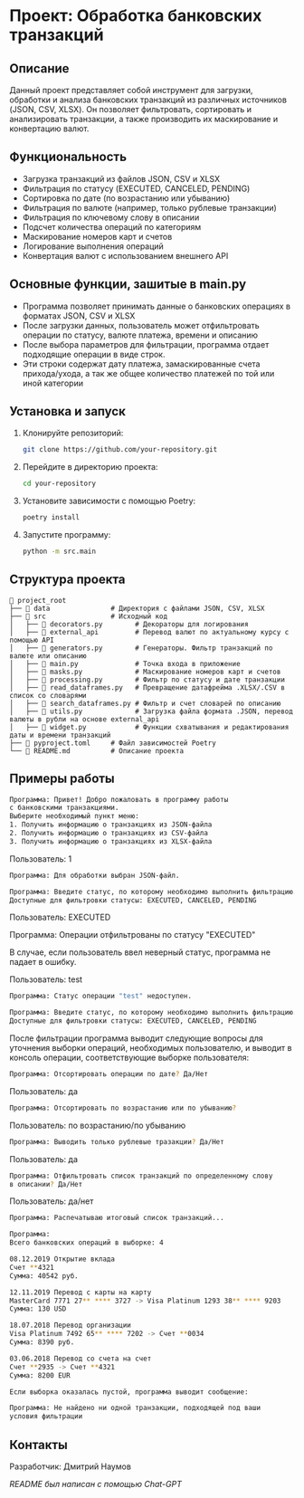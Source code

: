 # Проект: Обработка банковских транзакций

## Описание
Данный проект представляет собой инструмент для загрузки, обработки и анализа банковских транзакций из различных источников (JSON, CSV, XLSX). Он позволяет фильтровать, сортировать и анализировать транзакции, а также производить их маскирование и конвертацию валют.

## Функциональность
- Загрузка транзакций из файлов JSON, CSV и XLSX
- Фильтрация по статусу (EXECUTED, CANCELED, PENDING)
- Сортировка по дате (по возрастанию или убыванию)
- Фильтрация по валюте (например, только рублевые транзакции)
- Фильтрация по ключевому слову в описании
- Подсчет количества операций по категориям
- Маскирование номеров карт и счетов
- Логирование выполнения операций
- Конвертация валют с использованием внешнего API

## Основные функции, зашитые в main.py
- Программа позволяет принимать данные о банковских операциях в форматах JSON, CSV и XLSX
- После загрузки данных, пользователь может отфильтровать операции по статусу, валюте платежа, времени и описанию
- После выбора параметров для фильтрации, программа отдает подходящие операции в виде строк.
- Эти строки содержат дату платежа, замаскированные счета прихода/ухода, а так же общее количество платежей по той или иной категории

## Установка и запуск
1. Клонируйте репозиторий:
   ```sh
   git clone https://github.com/your-repository.git
   ```
2. Перейдите в директорию проекта:
   ```sh
   cd your-repository
   ```
3. Установите зависимости с помощью Poetry:
   ```sh
   poetry install
   ```
4. Запустите программу:
   ```sh
   python -m src.main
   ```

## Структура проекта
```
📂 project_root
├── 📂 data               # Директория с файлами JSON, CSV, XLSX
├── 📂 src                # Исходный код
│   ├── 📜 decorators.py        # Декораторы для логирования
│   ├── 📜 external_api         # Перевод валют по актуальному курсу с помощью API
│   ├── 📜 generators.py        # Генераторы. Фильтр транзакций по валюте или описанию
│   ├── 📜 main.py              # Точка входа в приложение
│   ├── 📜 masks.py             # Маскирование номеров карт и счетов
│   ├── 📜 processing.py        # Фильтр по статусу и дате транзакции
│   ├── 📜 read_dataframes.py   # Превращение датафрейма .XLSX/.CSV в список со словарями
│   ├── 📜 search_dataframes.py # Фильтр и счет словарей по описанию
│   ├── 📜 utils.py             # Загрузка файла формата .JSON, перевод валюты в рубли на основе external_api
│   ├── 📜 widget.py            # Функции схватывания и редактирования даты и времени транзакций
├── 📜 pyproject.toml     # Файл зависимостей Poetry
└── 📜 README.md          # Описание проекта
```

## Примеры работы
```sh
Программа: Привет! Добро пожаловать в программу работы 
с банковскими транзакциями. 
Выберите необходимый пункт меню:
1. Получить информацию о транзакциях из JSON-файла
2. Получить информацию о транзакциях из CSV-файла
3. Получить информацию о транзакциях из XLSX-файла
```
Пользователь: 1
```sh
Программа: Для обработки выбран JSON-файл.
```
```sh
Программа: Введите статус, по которому необходимо выполнить фильтрацию. 
Доступные для фильтровки статусы: EXECUTED, CANCELED, PENDING
```
Пользователь: EXECUTED

Программа: Операции отфильтрованы по статусу "EXECUTED"

В случае, если пользователь ввел неверный статус, программа не падает в ошибку.

Пользователь: test
```sh
Программа: Статус операции "test" недоступен.
```
```sh
Программа: Введите статус, по которому необходимо выполнить фильтрацию. 
Доступные для фильтровки статусы: EXECUTED, CANCELED, PENDING
```
После фильтрации программа выводит следующие вопросы для уточнения выборки операций, необходимых пользователю, и выводит в консоль операции, соответствующие выборке пользователя:
```sh
Программа: Отсортировать операции по дате? Да/Нет
```
Пользователь: да
```sh
Программа: Отсортировать по возрастанию или по убыванию? 
```
Пользователь: по возрастанию/по убыванию
```sh
Программа: Выводить только рублевые тразакции? Да/Нет
```
Пользователь: да
```sh
Программа: Отфильтровать список транзакций по определенному слову 
в описании? Да/Нет
```
Пользователь: да/нет
```sh
Программа: Распечатываю итоговый список транзакций...

Программа: 
Всего банковских операций в выборке: 4

08.12.2019 Открытие вклада 
Счет **4321
Сумма: 40542 руб. 

12.11.2019 Перевод с карты на карту
MasterCard 7771 27** **** 3727 -> Visa Platinum 1293 38** **** 9203
Сумма: 130 USD

18.07.2018 Перевод организации 
Visa Platinum 7492 65** **** 7202 -> Счет **0034
Сумма: 8390 руб.

03.06.2018 Перевод со счета на счет
Счет **2935 -> Счет **4321
Сумма: 8200 EUR
```
```sh
Если выборка оказалась пустой, программа выводит сообщение:

Программа: Не найдено ни одной транзакции, подходящей под ваши
условия фильтрации
```
## Контакты
Разработчик: Дмитрий Наумов

_README был написан с помощью Chat-GPT_

